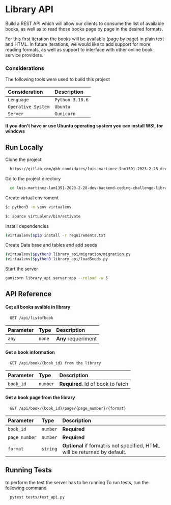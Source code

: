 
# Library API

Build a REST API which will allow our clients to consume the list of available books, as well as to read those books page by page in the desired formats.

For this first iteration the books will be available (page by page) in plain text and HTML. In future iterations, we would like to add support for more reading formats, as well as support to interface with other online book service providers.  

### Considerations
The following tools were used to build this project

| Consideration | Description     | 
| :-------- | :------- | 
| `Lenguage` | `Python 3.10.6` |
| `Operative System` | `Ubuntu` |
|`Server`  | `Gunicorn ` |

**If you don't have or use Ubuntu operating system you can install WSL for windows**







## Run Locally

Clone the project

```bash
  https://gitlab.com/gbh-candidates/luis-martinez-lam1391-2023-2-28-dev-backend-coding-challenge-library-api.git
```

Go to the project directory

```bash
  cd luis-martinez-lam1391-2023-2-28-dev-backend-coding-challenge-library-api
```

Create virtual enviroment
```bash
$: python3 -m venv virtualenv

$: source virtualenv/bin/activate
```

Install dependencies

```bash
(virtualenv)$pip install -r requirements.txt
```

Create Data base and tables and add seeds
```bash
(virtualenv)$python3 library_api/migration/migration.py
(virtualenv)$python3 library_api/loadSeeds.py
```

Start the server

```bash
gunicorn library_api.server:app --reload -w 5
```


## API Reference

#### Get all books avaible in library

```http
  GET /api/listofbook
```

| Parameter | Type     | Description                |
| :-------- | :------- | :------------------------- |
| `any` | `none` | **Any** requeriment |

#### Get a book information

```http
  GET /api/book/{book_id} from the library
```

| Parameter | Type     | Description                       |
| :-------- | :------- | :-------------------------------- |
| `book_id`      | `number` | **Required**. Id of book to fetch |

#### Get a book page from the library

```http
  GET /api/book/{book_id}/page/{page_number}/{format}
```

| Parameter | Type     | Description                       |
| :-------- | :------- | :-------------------------------- |
| `book_id`      | `number` | **Required** |
| `page_number`      | `number` | **Required** |
| `format`      | `string` | **Optional** if format is not specified, HTML will be returned by default. |




## Running Tests

to perform the test the server has to be running
To run tests, run the following command

```bash
  pytest tests/test_api.py
```